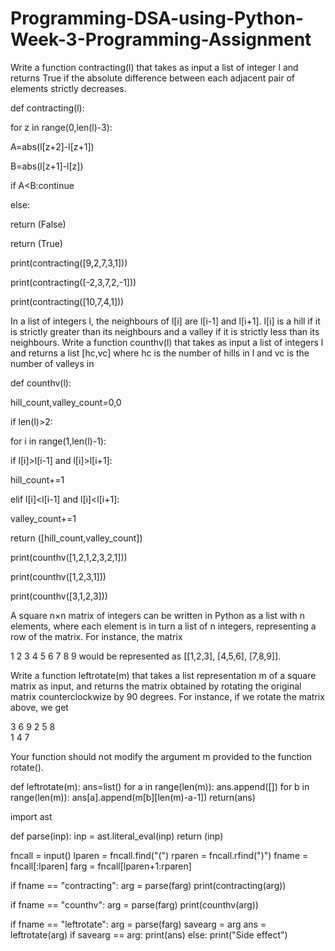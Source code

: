 # Programming-DSA-using-Python-Week-3-Programming-Assignment

Write a function contracting(l) that takes as input a list of integer l and returns True if the absolute difference between each adjacent pair of elements strictly decreases.

def contracting(l):

  for z in range(0,len(l)-3):

A=abs(l[z+2]-l[z+1])

B=abs(l[z+1]-l[z])

if A<B:continue
   
   else:
   
   return (False) 
  
  return (True)
  
  print(contracting([9,2,7,3,1]))
  
print(contracting([-2,3,7,2,-1]))

print(contracting([10,7,4,1]))

In a list of integers l, the neighbours of l[i] are l[i-1] and l[i+1]. l[i] is a hill if it is strictly greater than its neighbours and a valley if it is strictly less than its neighbours.
Write a function counthv(l) that takes as input a list of integers l and returns a list [hc,vc] where hc is the number of hills in l and vc is the number of valleys in 

def counthv(l):
  
  hill_count,valley_count=0,0
  
  if len(l)>2:
  
  for i in range(1,len(l)-1):
  
  if l[i]>l[i-1] and l[i]>l[i+1]:
  
  hill_count+=1
  
  elif l[i]<l[i-1] and l[i]<l[i+1]:
  
  valley_count+=1
  
  return ([hill_count,valley_count])

print(counthv([1,2,1,2,3,2,1]))

print(counthv([1,2,3,1]))

print(counthv([3,1,2,3]))

A square n×n matrix of integers can be written in Python as a list with n elements, where each element is in turn a list of n integers, representing a row of the matrix. For instance, the matrix

  1  2  3
  4  5  6
  7  8  9
would be represented as [[1,2,3], [4,5,6], [7,8,9]].

Write a function leftrotate(m) that takes a list representation m of a square matrix as input, and returns the matrix obtained by rotating the original matrix counterclockwize by 90 degrees. For instance, if we rotate the matrix above, we get

  3  6  9
  2  5  8    
  1  4  7

Your function should not modify the argument m provided to the function rotate().

def leftrotate(m):
    ans=list()
    for a in range(len(m)):
        ans.append([])
        for b in range(len(m)):
            ans[a].append(m[b][len(m)-a-1])
    return(ans)  

import ast

def parse(inp):
  inp = ast.literal_eval(inp)
  return (inp)

fncall = input()
lparen = fncall.find("(")
rparen = fncall.rfind(")")
fname = fncall[:lparen]
farg = fncall[lparen+1:rparen]

if fname == "contracting":
  arg = parse(farg)
  print(contracting(arg))

if fname == "counthv":
  arg = parse(farg)
  print(counthv(arg))

if fname == "leftrotate":
  arg = parse(farg)
  savearg = arg
  ans = leftrotate(arg)
  if savearg == arg:
    print(ans)
  else:
    print("Side effect")





